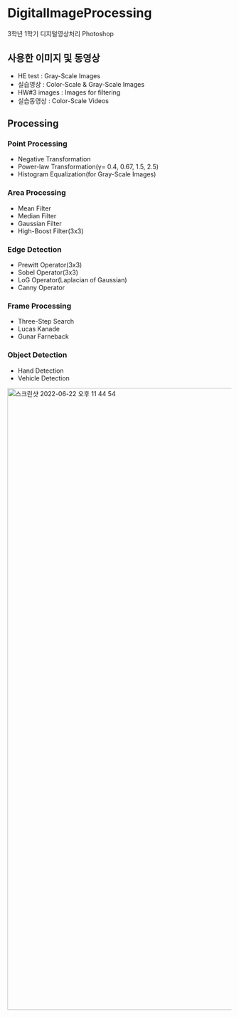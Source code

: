 # DigitalImageProcessing
3학년 1학기 디지털영상처리 Photoshop

## 사용한 이미지 및 동영상
- HE test : Gray-Scale Images
- 실습영상 : Color-Scale & Gray-Scale Images
- HW#3 images : Images for filtering
- 실습동영상 : Color-Scale Videos

## Processing
### Point Processing
- Negative Transformation
- Power-law Transformation(γ= 0.4, 0.67, 1.5, 2.5)
- Histogram Equalization(for Gray-Scale Images)
### Area Processing
- Mean Filter
- Median Filter
- Gaussian Filter
- High-Boost Filter(3x3)
### Edge Detection
- Prewitt Operator(3x3)
- Sobel Operator(3x3)
- LoG Operator(Laplacian of Gaussian)
- Canny Operator
### Frame Processing
- Three-Step Search
- Lucas Kanade
- Gunar Farneback
### Object Detection
- Hand Detection
- Vehicle Detection

<img width="1399" alt="스크린샷 2022-06-22 오후 11 44 54" src="https://user-images.githubusercontent.com/82302700/175058658-22e0129b-1d18-44c9-86d5-de72528dafbf.png">



